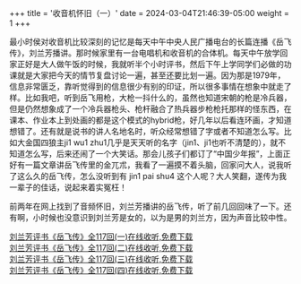 +++
title = '收音机怀旧（一）'
date = 2024-03-04T21:46:39-05:00
weight = 1
+++

最小时侯对收音机比较深刻的记忆是每天中午中央人民广播电台的长篇连播《岳飞传》，刘兰芳播讲。那时候家里有一台电唱机和收音机的合体机。每天中午放学回家正好是大人做午饭的时候，我就听半个小时评书，然后下午上学同学们必做的功课就是大家把今天的情节复盘讨论一遍，甚至还要比划一遍。因为那是1979年，信息非常匮乏，靠听觉得到的信息很少有别的印证，所以很多事情在想象中就走了样。比如我吧，听到岳飞用枪，大枪一抖什么的，虽然也知道宋朝的枪是冷兵器，但是仍然想象成了一个冷兵器枪头、枪杆融合了热兵器步枪枪托那样的怪东西，在课本、作业本上到处画的都是这个模式的hybrid枪，好几年以后看连环画，才知道想错了。还有就是说书的讲人名地名时，听众经常想错了字或者不知道怎么写。比如大金国四狼主ji1 wu1 zhu1几乎是天天听的名字（jin1、ji1也听不清楚的），就不知道怎么写，后来还闹了一个大笑话。那会儿孩子们都订了“中国少年报”，上面正好有一篇文章讲岳飞传里的金兀朮，我看了一遍摸不着头脑，回家问大人，说我听了这么久的岳飞传，怎么没听到有 jin1 pai shu4 这个人呢？大人笑翻，遂传为我一辈子的佳话，说起来着实冤枉！

前两年在网上找到了音频怀旧，刘兰芳播讲的岳飞传，听了前几回回味了一下。还有啊，小时候也没意识到刘兰芳是女的，以为是男的刘兰方，因为声音比较中性。

<a href="https://www.psmp3.com/llf-yfz/yfz-1.html" target="_blank" rel="noopener noreferrer">刘兰芳评书《岳飞传》全117回(一)在线收听,免费下载</a> <br>
<a href="https://www.psmp3.com/llf-yfz/yfz-2.html" target="_blank" rel="noopener noreferrer">刘兰芳评书《岳飞传》全117回(二)在线收听,免费下载</a> <br>
<a href="https://www.psmp3.com/llf-yfz/yfz-3.html" target="_blank" rel="noopener noreferrer">刘兰芳评书《岳飞传》全117回(三)在线收听,免费下载</a> <br>
<a href="https://www.psmp3.com/llf-yfz/yfz-4.html" target="_blank" rel="noopener noreferrer">刘兰芳评书《岳飞传》全117回(四)在线收听,免费下载</a> <br>